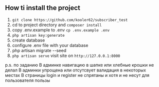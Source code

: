 ## How ti install the project
  
 1. `git clone https://github.com/kooler62/subscriber_test`  
 2. cd to project directory and `composer install`  
 3. copy .env.example to .env   `cp .env.example .env` 
 4. `php artisan key:generate`
 5. create database  
 6. configure .env file with your database     
 7.    php artisan migrate --seed  
 8. `php artisan serve` visit site on `http://127.0.0.1:8000`
 
 

p.s. по заданию
В админке навигацию в шапке или хлебные крошки не делал
В админки упрощена или отсутсвует валидация в некоторых местах
В страницы login и register не спрятаны и хотя и не несут для пользователя пользы